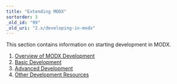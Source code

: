 ```yaml
---
title: "Extending MODX"
sortorder: 3
_old_id: "99"
_old_uri: "2.x/developing-in-modx"
---
```


 This section contains information on starting development in MODX.

1. [Overview of MODX Development](extending-modx/getting-started)
2. [Basic Development](extending-modx/)
3. [Advanced Development](extending-modx/)
4. [Other Development Resources](extending-modx/)
